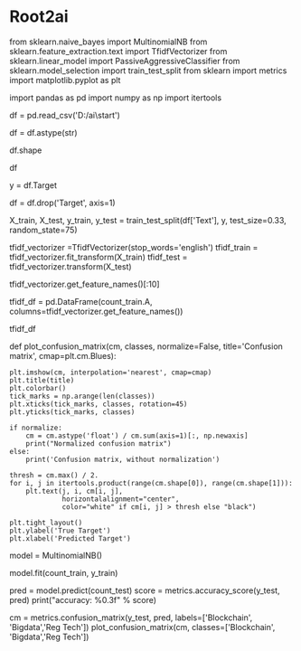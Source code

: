 # Root2ai
from sklearn.naive_bayes import MultinomialNB
from sklearn.feature_extraction.text import TfidfVectorizer
from sklearn.linear_model import PassiveAggressiveClassifier
from sklearn.model_selection import train_test_split
from sklearn import metrics
import matplotlib.pyplot as plt

import pandas as pd
import numpy as np
import itertools

df = pd.read_csv('D:/ai\start')

df = df.astype(str)

df.shape

df

y = df.Target

df = df.drop('Target', axis=1)

X_train, X_test, y_train, y_test = train_test_split(df['Text'], y, test_size=0.33, random_state=75)

tfidf_vectorizer =TfidfVectorizer(stop_words='english')
tfidf_train = tfidf_vectorizer.fit_transform(X_train)
tfidf_test = tfidf_vectorizer.transform(X_test)

tfidf_vectorizer.get_feature_names()[:10]

tfidf_df = pd.DataFrame(count_train.A, columns=tfidf_vectorizer.get_feature_names())

tfidf_df

def plot_confusion_matrix(cm, classes,
                          normalize=False,
                          title='Confusion matrix',
                          cmap=plt.cm.Blues):

    plt.imshow(cm, interpolation='nearest', cmap=cmap)
    plt.title(title)
    plt.colorbar()
    tick_marks = np.arange(len(classes))
    plt.xticks(tick_marks, classes, rotation=45)
    plt.yticks(tick_marks, classes)

    if normalize:
        cm = cm.astype('float') / cm.sum(axis=1)[:, np.newaxis]
        print("Normalized confusion matrix")
    else:
        print('Confusion matrix, without normalization')

    thresh = cm.max() / 2.
    for i, j in itertools.product(range(cm.shape[0]), range(cm.shape[1])):
        plt.text(j, i, cm[i, j],
                 horizontalalignment="center",
                 color="white" if cm[i, j] > thresh else "black")

    plt.tight_layout()
    plt.ylabel('True Target')
    plt.xlabel('Predicted Target')

model = MultinomialNB()

model.fit(count_train, y_train)

pred = model.predict(count_test)
score = metrics.accuracy_score(y_test, pred)
print("accuracy:   %0.3f" % score)

cm = metrics.confusion_matrix(y_test, pred, labels=['Blockchain', 'Bigdata','Reg Tech'])
plot_confusion_matrix(cm, classes=['Blockchain', 'Bigdata','Reg Tech'])
